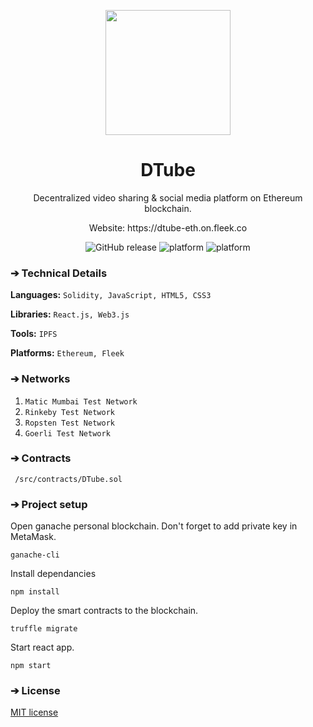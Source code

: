 <p align="center">
  <img align="center" src="https://github.com/AkhileshThite/DTube/blob/main/src/logo.png" width="200" height="200"></img>
</p>

<h1 align="center">DTube</h1>

<p aign="center">
  <p align="center">Decentralized video sharing & social media platform on Ethereum blockchain.</p>
  <p align="center">Website: <a href="https://dtube-eth.on.fleek.co"></a>https://dtube-eth.on.fleek.co</p>
</p>

<div align="center">
  <img src="https://img.shields.io/github/v/release/AkhileshThite/DTube?color=1FC71F" alt="GitHub release" />
  <img src="https://img.shields.io/github/repo-size/akhileshthite/DTube" alt="platform">
  <img src="https://img.shields.io/badge/Platform-Ethereum-purple.svg" alt="platform">
</div>

### ➔ Technical Details
**Languages:**
```Solidity, JavaScript, HTML5, CSS3```

**Libraries:** 
```React.js, Web3.js```

**Tools:** 
```IPFS```

**Platforms:** 
```Ethereum, Fleek```

### ➔ Networks
1. ```Matic Mumbai Test Network```
2. ```Rinkeby Test Network```
3. ```Ropsten Test Network```
4. ```Goerli Test Network```

### ➔ Contracts
` /src/contracts/DTube.sol`

### ➔ Project setup
Open ganache personal blockchain. Don't forget to add private key in MetaMask.

```ganache-cli```

Install dependancies

```npm install```

Deploy the smart contracts to the blockchain.

```truffle migrate```

Start react app.

```npm start```

### ➔ License
[MIT license](https://github.com/AkhileshThite/DTube/blob/main/LICENSE) 
